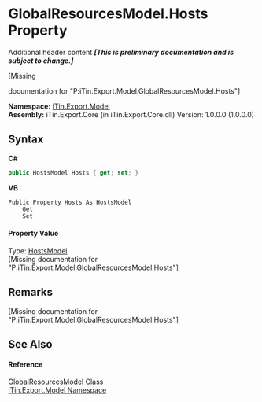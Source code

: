 # GlobalResourcesModel.Hosts Property 
Additional header content _**\[This is preliminary documentation and is subject to change.\]**_

\[Missing <summary> documentation for "P:iTin.Export.Model.GlobalResourcesModel.Hosts"\]

**Namespace:**&nbsp;<a href="ef57ffcc-e95e-b212-5a46-9aa6f5a3511f">iTin.Export.Model</a><br />**Assembly:**&nbsp;iTin.Export.Core (in iTin.Export.Core.dll) Version: 1.0.0.0 (1.0.0.0)

## Syntax

**C#**<br />
``` C#
public HostsModel Hosts { get; set; }
```

**VB**<br />
``` VB
Public Property Hosts As HostsModel
	Get
	Set
```


#### Property Value
Type: <a href="790c2cbf-8fc4-51cb-7dba-7cdc6b711b41">HostsModel</a><br />\[Missing <value> documentation for "P:iTin.Export.Model.GlobalResourcesModel.Hosts"\]

## Remarks
\[Missing <remarks> documentation for "P:iTin.Export.Model.GlobalResourcesModel.Hosts"\]

## See Also


#### Reference
<a href="e1dfde3f-9004-9952-67e4-86a67fb18e84">GlobalResourcesModel Class</a><br /><a href="ef57ffcc-e95e-b212-5a46-9aa6f5a3511f">iTin.Export.Model Namespace</a><br />
